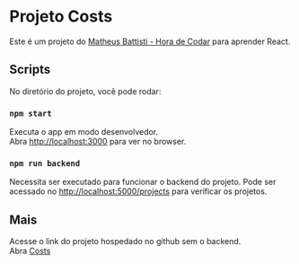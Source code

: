 # Projeto Costs

Este é um projeto do [Matheus Battisti - Hora de Codar](https://www.youtube.com/@MatheusBattisti) para aprender React.

## Scripts

No diretório do projeto, você pode rodar:

### `npm start`

Executa o app em modo desenvolvedor.\
Abra [http://localhost:3000](http://localhost:3000) para ver no browser.

### `npm run backend`

Necessita ser executado para funcionar o backend do projeto. Pode ser acessado no [http://localhost:5000/projects](http://localhost:5000/projects) para verificar os projetos.

## Mais

Acesse o link do projeto hospedado no github sem o backend.\
Abra [Costs](https://gabryelboer.github.io/costs)
